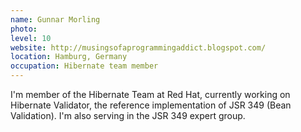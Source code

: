 ```yaml
---
name: Gunnar Morling
photo:
level: 10
website: http://musingsofaprogrammingaddict.blogspot.com/
location: Hamburg, Germany
occupation: Hibernate team member
---
```

I'm member of the Hibernate Team at Red Hat, currently working on Hibernate
Validator, the reference implementation of JSR 349 (Bean Validation). I'm also
serving in the JSR 349 expert group.
